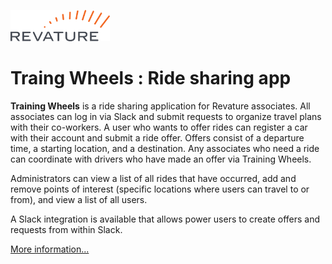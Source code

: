 ![Revature logo](https://github.com/genesisb17/RideShare/raw/master/rideshare/src/main/webapp/static/images/rev-brand.png)


# Traing Wheels : Ride sharing app

**Training Wheels** is a ride sharing application for Revature associates. All associates can log in via Slack and submit requests to organize travel plans with their co-workers. A user who wants to offer rides can register a car with their account and submit a ride offer. Offers consist of a departure time, a starting location, and a destination. Any associates who need a ride can coordinate with drivers who have made an offer via Training Wheels.

Administrators can view a list of all rides that have occurred, add and remove points of interest (specific locations where users can travel to or from), and view a list of all users.

A Slack integration is available that allows power users to create offers and requests from within Slack.

[More information...](https://github.com/genesisb17/RideShare/wiki)
